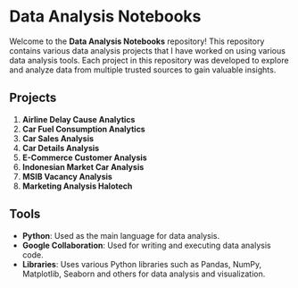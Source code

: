 # Data Analysis Notebooks

Welcome to the **Data Analysis Notebooks** repository! This repository contains various data analysis projects that I have worked on using various data analysis tools. Each project in this repository was developed to explore and analyze data from multiple trusted sources to gain valuable insights.

## Projects

1. **Airline Delay Cause Analytics**
2. **Car Fuel Consumption Analytics** 
3. **Car Sales Analysis** 
4. **Car Details Analysis**   
5. **E-Commerce Customer Analysis**  
6. **Indonesian Market Car Analysis**  
7. **MSIB Vacancy Analysis**  
8. **Marketing Analysis Halotech**
   
## Tools

- **Python**: Used as the main language for data analysis.
- **Google Collaboration**: Used for writing and executing data analysis code.
- **Libraries**: Uses various Python libraries such as Pandas, NumPy, Matplotlib, Seaborn and others for data analysis and visualization.
